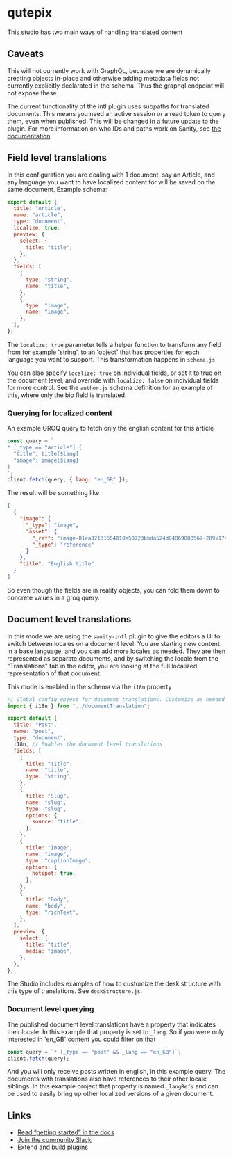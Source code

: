 # qutepix

This studio has two main ways of handling translated content

## Caveats

This will not currently work with GraphQL, because we are dynamically creating objects in-place and otherwise adding metadata fields not currently explicitly declarated in the schema. Thus the graphql endpoint will not expose these.

The current functionality of the intl plugin uses subpaths for translated documents. This means you need an active session or a read token to query them, even when published. This will be changed in a future update to the plugin. For more information on who IDs and paths work on Sanity, see [the documentation](https://www.sanity.io/docs/ids)

## Field level translations

In this configuration you are dealing with 1 document, say an Article, and any language you want to have localized content for will be saved on the same document. Example schema:

```js
export default {
  title: "Article",
  name: "article",
  type: "document",
  localize: true,
  preview: {
    select: {
      title: "title",
    },
  },
  fields: [
    {
      type: "string",
      name: "title",
    },
    {
      type: "image",
      name: "image",
    },
  ],
};
```

The `localize: true` parameter tells a helper function to transform any field from for example 'string', to an 'object' that has properties for each language you want to support. This transformation happens in `schema.js`.

You can also specify `localize: true` on individual fields, or set it to true on the document level, and override with `localize: false` on individual fields for more control. See the `author.js` schema definition for an example of this, where only the bio field is translated.

### Querying for localized content

An example GROQ query to fetch only the english content for this article

```js
const query = `
* [_type == "article"] {
  "title": title[$lang]
  "image": image[$lang]
}
`;
client.fetch(query, { lang: "en_GB" });
```

The result will be something like

```json
[
  {
    "image": {
      "_type": "image",
      "asset": {
        "_ref": "image-81ea32131654010e50723bbda524d84869880567-289x174-png",
        "_type": "reference"
      }
    },
    "title": "English title"
  }
]
```

So even though the fields are in reality objects, you can fold them down to concrete values in a groq query.

## Document level translations

In this mode we are using the `sanity-intl` plugin to give the editors a UI to switch between locales on a document level. You are starting new content in a base language, and you can add more locales as needed. They are then represented as separate documents, and by switching the locale from the "Translations" tab in the editor, you are looking at the full localized representation of that document.

This mode is enabled in the schema via the `i18n` property

```js
// Global config object for document translations. Customize as needed on a document basis.
import { i18n } from "../documentTranslation";

export default {
  title: "Post",
  name: "post",
  type: "document",
  i18n, // Enables the document level translations
  fields: [
    {
      title: "Title",
      name: "title",
      type: "string",
    },
    {
      title: "Slug",
      name: "slug",
      type: "slug",
      options: {
        source: "title",
      },
    },
    {
      title: "Image",
      name: "image",
      type: "captionImage",
      options: {
        hotspot: true,
      },
    },
    {
      title: "Body",
      name: "body",
      type: "richText",
    },
  ],
  preview: {
    select: {
      title: "title",
      media: "image",
    },
  },
};
```

The Studio includes examples of how to customize the desk structure with this type of translations. See `deskStructure.js`.

### Document level querying

The published document level translations have a property that indicates their locale. In this example that property is set to `_lang`. So if you were only interested in 'en_GB' content you could filter on that

```js
const query = `* [_type == "post" && _lang == "en_GB"]`;
client.fetch(query);
```

And you will only receive posts written in english, in this example query. The documents with translations also have references to their other locale siblings. In this example project that property is named `_langRefs` and can be used to easily bring up other localized versions of a given document.

## Links

- [Read “getting started” in the docs](https://www.sanity.io/docs/introduction/getting-started?utm_source=readme)
- [Join the community Slack](https://slack.sanity.io/?utm_source=readme)
- [Extend and build plugins](https://www.sanity.io/docs/content-studio/extending?utm_source=readme)
